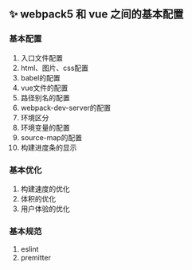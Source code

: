 ## ✨ webpack5 和 vue 之间的基本配置
### 基本配置

1. 入口文件配置
2. html、图片、css配置
3. babel的配置
4. vue文件的配置
5. 路径别名的配置
6. webpack-dev-server的配置
7. 环境区分
8. 环境变量的配置
9. source-map的配置
10. 构建进度条的显示

### 基本优化

1. 构建速度的优化
2. 体积的优化
3. 用户体验的优化

### 基本规范

1. eslint
2. premitter